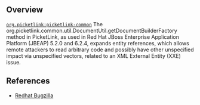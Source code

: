 ## Overview
[`org.picketlink:picketlink-common`](http://search.maven.org/#search%7Cga%7C1%7Ca%3A%22picketlink-common%22)
The org.picketlink.common.util.DocumentUtil.getDocumentBuilderFactory method in PicketLink, as used in Red Hat JBoss Enterprise Application Platform (JBEAP) 5.2.0 and 6.2.4, expands entity references, which allows remote attackers to read arbitrary code and possibly have other unspecified impact via unspecified vectors, related to an XML External Entity (XXE) issue.

## References

- [Redhat Bugzilla](https://bugzilla.redhat.com/CVE-2014-3530)
